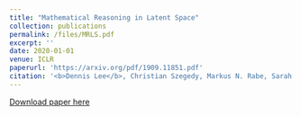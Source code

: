 ```yaml
---
title: "Mathematical Reasoning in Latent Space"
collection: publications
permalink: /files/MRLS.pdf
excerpt: ''
date: 2020-01-01
venue: ICLR
paperurl: 'https://arxiv.org/pdf/1909.11851.pdf'
citation: '<b>Dennis Lee</b>, Christian Szegedy, Markus N. Rabe, Sarah M. Loos and Kshitij Bansal  &quot;Mathematical Reasoning in Latent Space.&quot; <i> International Conference on Learning Representations 2020 (Oral)</i>.'
---
```

[Download paper here](http://dennisl88.github.io/files/MRLS.pdf)
